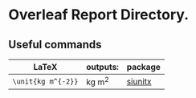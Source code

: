 # Overleaf Report Directory.

## Useful commands

|LaTeX|outputs:|package|
|----|----|----|
|`\unit{kg m^{-2}}`| $\text{kg}\ \text{m}^2$| [siunitx](https://texdoc.org/serve/siunitx/0)|
